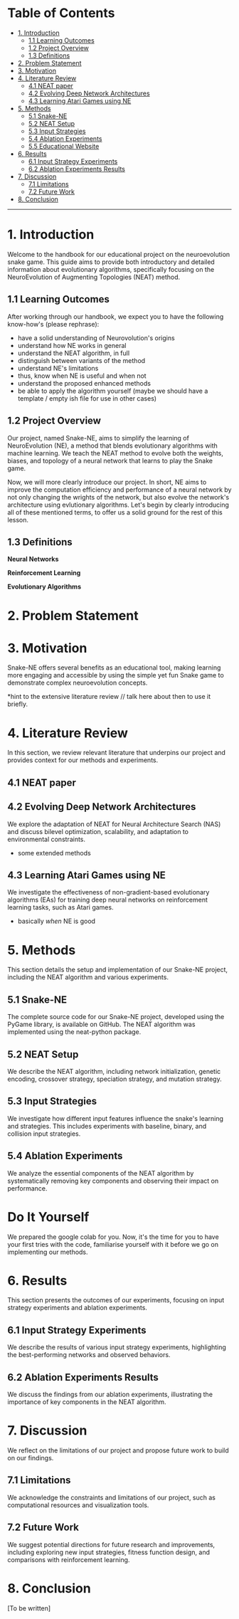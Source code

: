 # Table of Contents

- [1. Introduction](#1-introduction)
  - [1.1 Learning Outcomes](#11-learning-outcomes)
  - [1.2 Project Overview](#12-project-overview)
  - [1.3 Definitions](#13-definitions)
- [2. Problem Statement](#2-problem-statement)
- [3. Motivation](#3-motivation)
- [4. Literature Review](#4-literature-review)
  - [4.1 NEAT paper](#41-neat-paper)
  - [4.2 Evolving Deep Network Architectures](#42-evolving-deep-network-architectures)
  - [4.3 Learning Atari Games using NE](#43-learning-atari-games-using-ne)
- [5. Methods](#5-methods)
  - [5.1 Snake-NE](#51-snake-ne)
  - [5.2 NEAT Setup](#52-neat-setup)
  - [5.3 Input Strategies](#53-input-strategies)
  - [5.4 Ablation Experiments](#54-ablation-experiments)
  - [5.5 Educational Website](#55-educational-website)
- [6. Results](#6-results)
  - [6.1 Input Strategy Experiments](#61-input-strategy-experiments)
  - [6.2 Ablation Experiments Results](#62-ablation-experiments-results)
- [7. Discussion](#7-discussion)
  - [7.1 Limitations](#71-limitations)
  - [7.2 Future Work](#72-future-work)
- [8. Conclusion](#8-conclusion)

---

# 1. Introduction
Welcome to the handbook for our educational project on the neuroevolution snake game. This guide aims to provide both introductory and detailed information about evolutionary algorithms, specifically focusing on the NeuroEvolution of Augmenting Topologies (NEAT) method.

## 1.1 Learning Outcomes
After working through our handbook, we expect you to have the following know-how's (please rephrase):
* have a solid understanding of Neurovolution's origins
* understand how NE works in general
* understand the NEAT algorithm, in full
* distinguish between variants of the method
* understand NE's limitations
* thus, know when NE is useful and when not
* understand the proposed enhanced methods
* be able to apply the algorithm yourself (maybe we should have a template / empty ish file for use in other cases)

## 1.2 Project Overview
Our project, named Snake-NE, aims to simplify the learning of NeuroEvolution (NE), a method that blends evolutionary algorithms with machine learning. We teach the NEAT method to evolve both the weights, biases, and topology of a neural network that learns to play the Snake game.

Now, we will more clearly introduce our project.
In short, NE aims to improve the computation efficiency and performance of a neural network by not only changing the wrights of the network, but also evolve the network's architecture using evlutionary algorithms. Let's begin by clearly introducing all of these mentioned terms, to offer us a solid ground for the rest of this lesson.

## 1.3 Definitions
**Neural Networks**

**Reinforcement Learning**

**Evolutionary Algorithms**

# 2. Problem Statement

# 3. Motivation
Snake-NE offers several benefits as an educational tool, making learning more engaging and accessible by using the simple yet fun Snake game to demonstrate complex neuroevolution concepts.

*hint to the extensive literature review // talk here about then to use it briefly. 

# 4. Literature Review
In this section, we review relevant literature that underpins our project and provides context for our methods and experiments.

## 4.1 NEAT paper

## 4.2 Evolving Deep Network Architectures
We explore the adaptation of NEAT for Neural Architecture Search (NAS) and discuss bilevel optimization, scalability, and adaptation to environmental constraints.
* some extended methods

## 4.3 Learning Atari Games using NE
We investigate the effectiveness of non-gradient-based evolutionary algorithms (EAs) for training deep neural networks on reinforcement learning tasks, such as Atari games.
* basically *when* NE is good

# 5. Methods
This section details the setup and implementation of our Snake-NE project, including the NEAT algorithm and various experiments.

## 5.1 Snake-NE
The complete source code for our Snake-NE project, developed using the PyGame library, is available on GitHub. The NEAT algorithm was implemented using the neat-python package.

## 5.2 NEAT Setup
We describe the NEAT algorithm, including network initialization, genetic encoding, crossover strategy, speciation strategy, and mutation strategy.

## 5.3 Input Strategies
We investigate how different input features influence the snake's learning and strategies. This includes experiments with baseline, binary, and collision input strategies.

## 5.4 Ablation Experiments
We analyze the essential components of the NEAT algorithm by systematically removing key components and observing their impact on performance.

# Do It Yourself
We prepared the google colab for you. Now, it's the time for you to have your first tries with the code, familiarise yourself with it before we go on implementing our methods. 

# 6. Results
This section presents the outcomes of our experiments, focusing on input strategy experiments and ablation experiments.

## 6.1 Input Strategy Experiments
We describe the results of various input strategy experiments, highlighting the best-performing networks and observed behaviors.

## 6.2 Ablation Experiments Results
We discuss the findings from our ablation experiments, illustrating the importance of key components in the NEAT algorithm.

# 7. Discussion
We reflect on the limitations of our project and propose future work to build on our findings.

## 7.1 Limitations
We acknowledge the constraints and limitations of our project, such as computational resources and visualization tools.

## 7.2 Future Work
We suggest potential directions for future research and improvements, including exploring new input strategies, fitness function design, and comparisons with reinforcement learning.

# 8. Conclusion
[To be written]
